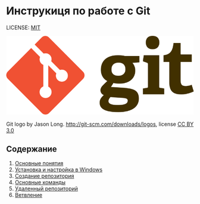 # Инструкиця по работе с Git


LICENSE: [MIT](/license.md)

![](/assets/git_logo.png)

Git logo by Jason Long. http://git-scm.com/downloads/logos,  license [CC BY 3.0](https://creativecommons.org/licenses/by/3.0/)

## Содержание
1. [Основные понятия](/Basic-concepts.md)
2. [Установка и настройка в Windows](/install.md)
3. [Создание репозитория](/create-repository.md)
4. [Основные команды](/main-commands.md)
5. [Удаленный репозиторий](/remote-repository.md)
6. [Ветвление](/Branching.md)